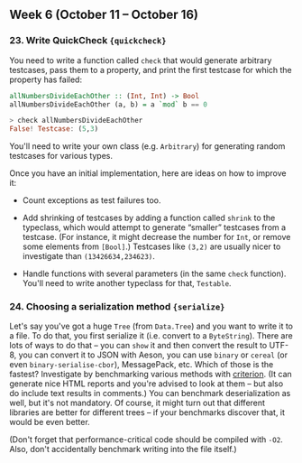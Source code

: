 ## Week 6 (October 11 – October 16)

### 23. Write QuickCheck `{quickcheck}`

You need to write a function called `check` that would generate arbitrary testcases, pass them to a property, and print the first testcase for which the property has failed:

```haskell
allNumbersDivideEachOther :: (Int, Int) -> Bool
allNumbersDivideEachOther (a, b) = a `mod` b == 0
```

```haskell
> check allNumbersDivideEachOther
False! Testcase: (5,3)
```

You'll need to write your own class (e.g. `Arbitrary`) for generating random testcases for various types.

Once you have an initial implementation, here are ideas on how to improve it:

* Count exceptions as test failures too.

* Add shrinking of testcases by adding a function called `shrink` to the typeclass, which would attempt to generate “smaller” testcases from a testcase. (For instance, it might decrease the number for `Int`, or remove some elements from `[Bool]`.) Testcases like `(3,2)` are usually nicer to investigate than `(13426634,234623)`.

* Handle functions with several parameters (in the same `check` function). You'll need to write another typeclass for that, `Testable`.

### 24. Choosing a serialization method `{serialize}`

Let's say you've got a huge `Tree` (from `Data.Tree`) and you want to write it to a file. To do that, you first serialize it (i.e. convert to a `ByteString`). There are lots of ways to do that – you can `show` it and then convert the result to UTF-8, you can convert it to JSON with Aeson, you can use `binary` or `cereal` (or even `binary-serialise-cbor`), MessagePack, etc. Which of those is the fastest? Investigate by benchmarking various methods with [criterion](https://hackage.haskell.org/package/criterion). (It can generate nice HTML reports and you're advised to look at them – but also do include text results in comments.) You can benchmark deserialization as well, but it's not mandatory. Of course, it might turn out that different libraries are better for different trees – if your benchmarks discover that, it would be even better.

(Don't forget that performance-critical code should be compiled with `-O2`. Also, don't accidentally benchmark writing into the file itself.)
